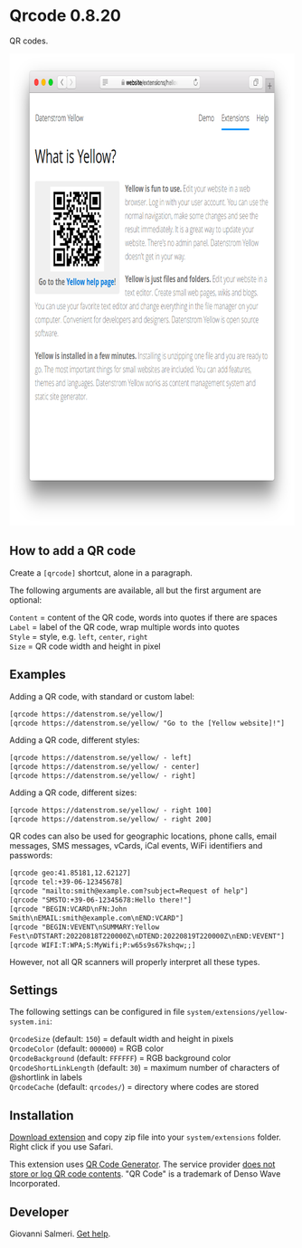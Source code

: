 Qrcode 0.8.20
=============
QR codes.

<p align="center"><img src="qrcode-screenshot.png?raw=true" width="795" height="836" alt="Screenshot"></p>

## How to add a QR code

Create a `[qrcode]` shortcut, alone in a paragraph.

The following arguments are available, all but the first argument are optional:
 
`Content` = content of the QR code, words into quotes if there are spaces  
`Label` = label of the QR code, wrap multiple words into quotes  
`Style` = style, e.g. `left`, `center`, `right`  
`Size` = QR code width and height in pixel  

## Examples

Adding a QR code, with standard or custom label:

    [qrcode https://datenstrom.se/yellow/]
    [qrcode https://datenstrom.se/yellow/ "Go to the [Yellow website]!"]

Adding a QR code, different styles:

    [qrcode https://datenstrom.se/yellow/ - left]
    [qrcode https://datenstrom.se/yellow/ - center]
    [qrcode https://datenstrom.se/yellow/ - right]

Adding a QR code, different sizes:

    [qrcode https://datenstrom.se/yellow/ - right 100]
    [qrcode https://datenstrom.se/yellow/ - right 200]

QR codes can also be used for geographic locations, phone calls, email messages, SMS messages, vCards, iCal events, WiFi identifiers and passwords:

    [qrcode geo:41.85181,12.62127]
    [qrcode tel:+39-06-12345678]
    [qrcode "mailto:smith@example.com?subject=Request of help"]
    [qrcode "SMSTO:+39-06-12345678:Hello there!"]
    [qrcode "BEGIN:VCARD\nFN:John Smith\nEMAIL:smith@example.com\nEND:VCARD"]
    [qrcode "BEGIN:VEVENT\nSUMMARY:Yellow Fest\nDTSTART:20220818T220000Z\nDTEND:20220819T220000Z\nEND:VEVENT"]
    [qrcode WIFI:T:WPA;S:MyWifi;P:w65s9s67kshqw;;]

However, not all QR scanners will properly interpret all these types.

## Settings

The following settings can be configured in file `system/extensions/yellow-system.ini`:

`QrcodeSize` (default: `150`) = default width and height in pixels  
`QrcodeColor` (default: `000000`) = RGB color  
`QrcodeBackground` (default: `FFFFFF`) = RGB background color  
`QrcodeShortLinkLength` (default: `30`) = maximum number of characters of @shortlink in labels  
`QrcodeCache` (default: `qrcodes/`) = directory where codes are stored  

## Installation

[Download extension](https://github.com/GiovanniSalmeri/yellow-qrcode/archive/master.zip) and copy zip file into your `system/extensions` folder. Right click if you use Safari.

This extension uses [QR Code Generator](https://goqr.me/api/). The service provider [does not store or log QR code contents](https://goqr.me/privacy-safety-security/). "QR Code" is a trademark of Denso Wave Incorporated.

## Developer

Giovanni Salmeri. [Get help](https://github.com/GiovanniSalmeri/yellow-qrcode/issues).
